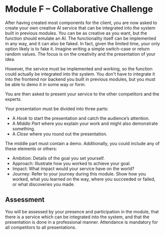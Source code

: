 # Module F – Collaborative Challenge

After having created most components for the client, you are now asked to create your own creative AI service
that can be integrated into the system built in previous modules. You can be as creative as you want, but the function
should emulate an AI. The functionality itself can be implemented in any way, and it can also be faked. In fact, given
the limited time, your only option likely is to fake it. Imagine writing a simple switch-case or return random values.
The focus is on the creativity and the presentation of your idea.

However, the service must be implemented and working, so the function could actually be integrated into the system. You
don't have to integrate it into the frontend nor backend you built in previous modules, but you must be able to demo
it in some way or form.

You are then asked to present your service to the other competitors and the experts.

Your presentation must be divided into three parts:

- A _Hook_ to start the presentation and catch the audience’s attention.
- A _Middle Part_ where you explain your work and might also demonstrate something.
- A _Close_ where you round out the presentation.

The middle part must contain a demo. Additionally, you could include any of these elements or others:

- Ambition: Details of the goal you set yourself.
- Approach: Illustrate how you worked to achieve your goal.
- Impact: What impact would your service have on the world?
- Journey: Refer to your journey during this module. Show how you worked, what you learned on the way, where you
  succeeded or failed, or what discoveries you made.

## Assessment

You will be assessed by your presence and participation in the module, that there is a service which can be integrated
into the system, and that the presentation is done in a professional manner. Attendance is mandatory for all
competitors to all presentations.

